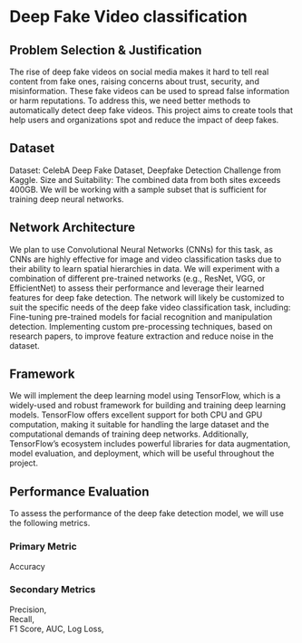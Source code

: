 # Deep Fake Video classification

## Problem Selection & Justification
The rise of deep fake videos on social media makes it hard to tell real content from fake ones, raising concerns about trust, security, and misinformation. These fake videos can be used to spread false information or harm reputations. To address this, we need better methods to automatically detect deep fake videos. This project aims to create tools that help users and organizations spot and reduce the impact of deep fakes.

## Dataset
Dataset: CelebA Deep Fake Dataset, Deepfake Detection Challenge from Kaggle.
Size and Suitability: The combined data from both sites exceeds 400GB. We will be working with a sample subset that is sufficient for training deep neural networks.

## Network Architecture
We plan to use Convolutional Neural Networks (CNNs) for this task, as CNNs are highly effective for image and video classification tasks due to their ability to learn spatial hierarchies in data. We will experiment with a combination of different pre-trained networks (e.g., ResNet, VGG, or EfficientNet) to assess their performance and leverage their learned features for deep fake detection.
The network will likely be customized to suit the specific needs of the deep fake video classification task, including:
Fine-tuning pre-trained models for facial recognition and manipulation detection.
Implementing custom pre-processing techniques, based on research papers, to improve feature extraction and reduce noise in the dataset.

## Framework
We will implement the deep learning model using TensorFlow, which is a widely-used and robust framework for building and training deep learning models. TensorFlow offers excellent support for both CPU and GPU computation, making it suitable for handling the large dataset and the computational demands of training deep networks. Additionally, TensorFlow’s ecosystem includes powerful libraries for data augmentation, model evaluation, and deployment, which will be useful throughout the project.

## Performance Evaluation
To assess the performance of the deep fake detection model, we will use the following metrics.

### Primary Metric
Accuracy

### Secondary Metrics
Precision, 		
 Recall,	
 F1 Score,
 AUC,
 Log Loss,

